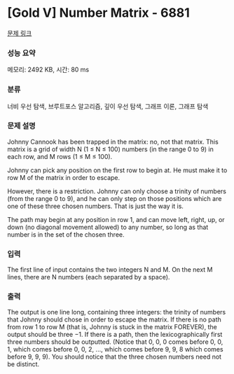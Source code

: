 # [Gold V] Number Matrix - 6881 

[문제 링크](https://www.acmicpc.net/problem/6881) 

### 성능 요약

메모리: 2492 KB, 시간: 80 ms

### 분류

너비 우선 탐색, 브루트포스 알고리즘, 깊이 우선 탐색, 그래프 이론, 그래프 탐색

### 문제 설명

<p>Johnny Cannook has been trapped in the matrix: no, not that matrix. This matrix is a grid of width N (1 ≤ N ≤ 100) numbers (in the range 0 to 9) in each row, and M rows (1 ≤ M ≤ 100).</p>

<p>Johnny can pick any position on the first row to begin at. He must make it to row M of the matrix in order to escape.</p>

<p>However, there is a restriction. Johnny can only choose a trinity of numbers (from the range 0 to 9), and he can only step on those positions which are one of these three chosen numbers. That is just the way it is.</p>

<p>The path may begin at any position in row 1, and can move left, right, up, or down (no diagonal movement allowed) to any number, so long as that number is in the set of the chosen three.</p>

### 입력 

 <p>The first line of input contains the two integers N and M. On the next M lines, there are N numbers (each separated by a space).</p>

### 출력 

 <p>The output is one line long, containing three integers: the trinity of numbers that Johnny should chose in order to escape the matrix. If there is no path from row 1 to row M (that is, Johnny is stuck in the matrix FOREVER), the output should be three −1. If there is a path, then the lexicographically first three numbers should be outputted. (Notice that 0, 0, 0 comes before 0, 0, 1, which comes before 0, 0, 2, ..., which comes before 9, 9, 8 which comes before 9, 9, 9). You should notice that the three chosen numbers need not be distinct.</p>

